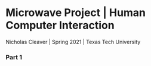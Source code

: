 # Microwave Project | Human Computer Interaction
Nicholas Cleaver | Spring 2021 | Texas Tech University


### Part 1
